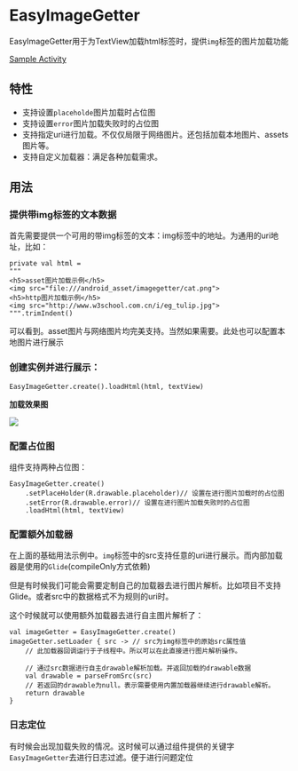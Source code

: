 # EasyImageGetter

EasyImageGetter用于为TextView加载html标签时，提供`img`标签的图片加载功能

[Sample Activity](../app/src/main/java/com/haoge/sample/easyandroid/activities/EasyImageGetterActivity.kt)

## 特性

- 支持设置`placeholde`图片加载时占位图
- 支持设置`error`图片加载失败时的占位图
- 支持指定uri进行加载。不仅仅局限于网络图片。还包括加载本地图片、assets图片等。
- 支持自定义加载器：满足各种加载需求。

## 用法

### 提供带img标签的文本数据

首先需要提供一个可用的带img标签的文本：img标签中的地址。为通用的uri地址，比如：

```
private val html =
"""
<h5>asset图片加载示例</h5>
<img src="file:///android_asset/imagegetter/cat.png">
<h5>http图片加载示例</h5>
<img src="http://www.w3school.com.cn/i/eg_tulip.jpg">
""".trimIndent()
```

可以看到。asset图片与网络图片均完美支持。当然如果需要。此处也可以配置本地图片进行展示

### 创建实例并进行展示：

```
EasyImageGetter.create().loadHtml(html, textView)
```

**加载效果图**

![](https://user-gold-cdn.xitu.io/2018/9/28/1661e407616d8701?w=271&h=295&f=png&s=41866)

### 配置占位图

组件支持两种占位图：

```
EasyImageGetter.create()
    .setPlaceHolder(R.drawable.placeholder)// 设置在进行图片加载时的占位图
    .setError(R.drawable.error)// 设置在进行图片加载失败时的占位图
    .loadHtml(html, textView)
```

### 配置额外加载器

在上面的基础用法示例中。`img`标签中的src支持任意的uri进行展示。而内部加载器是使用的`Glide`(compileOnly方式依赖)

但是有时候我们可能会需要定制自己的加载器去进行图片解析。比如项目不支持Glide。或者src中的数据格式不为规则的uri时。

这个时候就可以使用额外加载器去进行自主图片解析了：

```
val imageGetter = EasyImageGetter.create()
imageGetter.setLoader { src -> // src为img标签中的原始src属性值
    // 此加载器回调运行于子线程中。所以可以在此直接进行图片解析操作。

    // 通过src数据进行自主drawable解析加载。并返回加载的drawable数据
    val drawable = parseFromSrc(src)
    // 若返回的drawable为null。表示需要使用内置加载器继续进行drawable解析。
    return drawable
}
```

### 日志定位

有时候会出现加载失败的情况。这时候可以通过组件提供的关键字`EasyImageGetter`去进行日志过滤。便于进行问题定位

